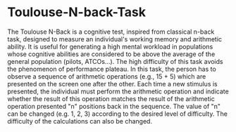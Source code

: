 # Toulouse-N-back-Task

The Toulouse N-Back is a cognitive test, inspired from classical n-back task, designed to measure an individual's working memory and arithmetic ability. It is useful for generating a high mental workload in populations whose cognitive abilities are considered to be above the average of the general population (pilots, ATCOs...). The high difficulty of this task avoids the phenomenon of performance plateau. In this task, the person has to observe a sequence of arithmetic operations (e.g., 15 + 5) which are presented on the screen one after the other. Each time a new stimulus is presented, the individual must perform the arithmetic operation and indicate whether the result of this operation matches the result of the arithmetic operation presented "n" positions back in the sequence. The value of "n" can be changed (e.g. 1, 2, 3) according to the desired level of difficulty. The difficulty of the calculations can also be changed.


